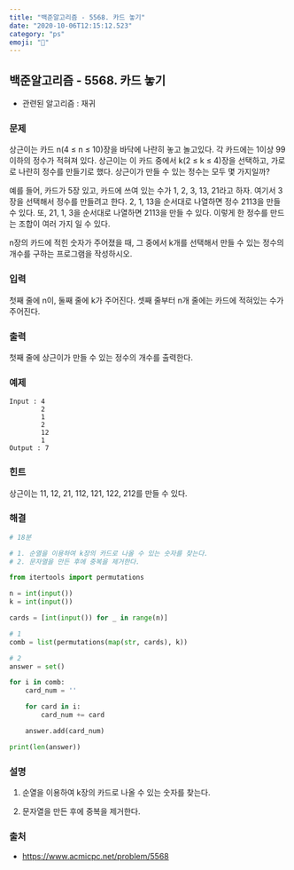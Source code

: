 ```yaml
---
title: "백준알고리즘 - 5568. 카드 놓기"
date: "2020-10-06T12:15:12.523"
category: "ps"
emoji: "🌄"
---
```


## 백준알고리즘 - 5568. 카드 놓기

- 관련된 알고리즘 : 재귀

### 문제

상근이는 카드 n(4 ≤ n ≤ 10)장을 바닥에 나란히 놓고 놀고있다. 각 카드에는 1이상 99이하의 정수가 적혀져 있다. 상근이는 이 카드 중에서 k(2 ≤ k ≤ 4)장을 선택하고, 가로로 나란히 정수를 만들기로 했다. 상근이가 만들 수 있는 정수는 모두 몇 가지일까?

예를 들어, 카드가 5장 있고, 카드에 쓰여 있는 수가 1, 2, 3, 13, 21라고 하자. 여기서 3장을 선택해서 정수를 만들려고 한다. 2, 1, 13을 순서대로 나열하면 정수 2113을 만들 수 있다. 또, 21, 1, 3을 순서대로 나열하면 2113을 만들 수 있다. 이렇게 한 정수를 만드는 조합이 여러 가지 일 수 있다.

n장의 카드에 적힌 숫자가 주어졌을 때, 그 중에서 k개를 선택해서 만들 수 있는 정수의 개수를 구하는 프로그램을 작성하시오.

### 입력

첫째 줄에 n이, 둘째 줄에 k가 주어진다. 셋째 줄부터 n개 줄에는 카드에 적혀있는 수가 주어진다.

### 출력

첫째 줄에 상근이가 만들 수 있는 정수의 개수를 출력한다.

### 예제

```
Input : 4
        2
        1
        2
        12
        1
Output : 7
```

### 힌트

상근이는 11, 12, 21, 112, 121, 122, 212를 만들 수 있다.

### 해결

```python
# 18분

# 1. 순열을 이용하여 k장의 카드로 나올 수 있는 숫자를 찾는다.
# 2. 문자열을 만든 후에 중복을 제거한다.

from itertools import permutations

n = int(input())
k = int(input())

cards = [int(input()) for _ in range(n)]

# 1
comb = list(permutations(map(str, cards), k))

# 2
answer = set()

for i in comb:
    card_num = ''

    for card in i:
        card_num += card

    answer.add(card_num)

print(len(answer))

```

### 설명

1. 순열을 이용하여 k장의 카드로 나올 수 있는 숫자를 찾는다.

2. 문자열을 만든 후에 중복을 제거한다.

### 출처

- https://www.acmicpc.net/problem/5568

